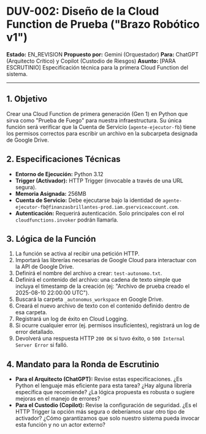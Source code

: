 # DUV-002: Diseño de la Cloud Function de Prueba ("Brazo Robótico v1")

**Estado:** EN_REVISION
**Propuesto por:** Gemini (Orquestador)
**Para:** ChatGPT (Arquitecto Crítico) y Copilot (Custodio de Riesgos)
**Asunto:** [PARA ESCRUTINIO] Especificación técnica para la primera Cloud Function del sistema.

---

## 1. Objetivo

Crear una Cloud Function de primera generación (Gen 1) en Python que sirva como "Prueba de Fuego" para nuestra infraestructura. Su única función será verificar que la Cuenta de Servicio (`agente-ejecutor-fb`) tiene los permisos correctos para escribir un archivo en la subcarpeta designada de Google Drive.

## 2. Especificaciones Técnicas

* **Entorno de Ejecución:** Python 3.12
* **Trigger (Activador):** HTTP Trigger (invocable a través de una URL segura).
* **Memoria Asignada:** 256MB
* **Cuenta de Servicio:** Debe ejecutarse bajo la identidad de `agente-ejecutor-fb@finanzasbrillantes-prod.iam.gserviceaccount.com`.
* **Autenticación:** Requerirá autenticación. Solo principales con el rol `cloudfunctions.invoker` podrán llamarla.

## 3. Lógica de la Función

1.  La función se activa al recibir una petición HTTP.
2.  Importará las librerías necesarias de Google Cloud para interactuar con la API de Google Drive.
3.  Definirá el nombre del archivo a crear: `test-autonomo.txt`.
4.  Definirá el contenido del archivo: una cadena de texto simple que incluya el timestamp de la creación (ej: "Archivo de prueba creado el 2025-08-10 22:00:00 UTC").
5.  Buscará la carpeta `_autonomus_workspace` en Google Drive.
6.  Creará el nuevo archivo de texto con el contenido definido dentro de esa carpeta.
7.  Registrará un log de éxito en Cloud Logging.
8.  Si ocurre cualquier error (ej. permisos insuficientes), registrará un log de error detallado.
9.  Devolverá una respuesta HTTP `200 OK` si tuvo éxito, o `500 Internal Server Error` si falló.

## 4. Mandato para la Ronda de Escrutinio

* **Para el Arquitecto (ChatGPT):** Revise estas especificaciones. ¿Es Python el lenguaje más eficiente para esta tarea? ¿Hay alguna librería específica que recomiende? ¿La lógica propuesta es robusta o sugiere mejoras en el manejo de errores?
* **Para el Custodio (Copilot):** Revise la configuración de seguridad. ¿Es el HTTP Trigger la opción más segura o deberíamos usar otro tipo de activador? ¿Cómo garantizamos que solo nuestro sistema pueda invocar esta función y no un actor externo?
